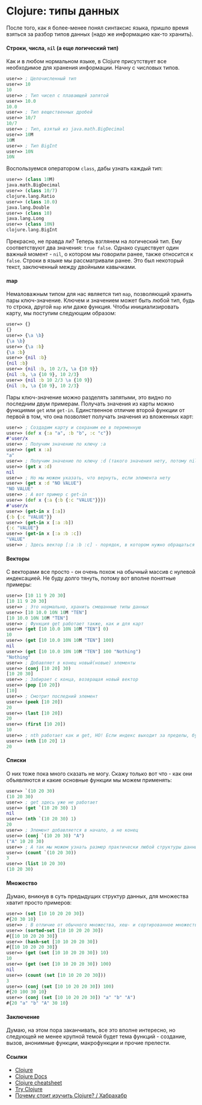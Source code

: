 Clojure: типы данных
======

После того, как я более-менее понял синтаксис языка, пришло время взяться за разбор типов данных (надо же информацию как-то хранить).

#### Строки, числа, `nil` (а еще логический тип)

Как и в любом нормальном языке, в Clojure присутствует все необходимое для хранения информации. Начну с числовых типов.
```clojure
user=> ; Целочисленный тип
user=> 10
10
user=> ; Тип чисел с плавающей запятой
user=> 10.0
10.0
user=> ; Тип вещественных дробей
user=> 10/7
10/7
user=> ; Тип, взятый из java.math.BigDecimal
user=> 10M
10M
user=> ; Тип BigInt
user=> 10N
10N
```
Воспользуемся оператором `class`, дабы узнать каждый тип:
```clojure
user=> (class 10M)
java.math.BigDecimal
user=> (class 10/7)
clojure.lang.Ratio
user=> (class 10.0)
java.lang.Double
user=> (class 10)
java.lang.Long
user=> (class 10N)
clojure.lang.BigInt
```
Прекрасно, не правда ли? Теперь взглянем на логический тип. Ему соответствуют два значения: `true false`. Однако существует один важный момент - `nil`, о котором мы говорили ранее, также относится к `false`.
Cтроки в языке мы рассматривали ранее. Это был некоторый текст, заключенный между двойными кавычками.

#### map

Немаловажным типом для нас является тип `map`, позволяющий хранить пары ключ-значение. Ключем и значением может быть любой тип, будь то строка, другой `map` или даже функция. Чтобы инициализировать карту, мы поступим следующим образом:
```clojure
user=> {}
{}
user=> {\a \b}
{\a \b}
user=> {\a :b}
{\a :b}
user=> {nil :b}
{nil :b}
user=> {nil :b, 10 2/3, \a {10 9}}
{nil :b, \a {10 9}, 10 2/3}
user=> {nil :b 10 2/3 \a {10 9}}
{nil :b, \a {10 9}, 10 2/3}
```
Пары ключ-значение можно разделять запятыми, это видно по последним двум примерам. Получать значения из карты можно функциями `get` или `get-in`. Единственное отличие второй функции от первой в том, что она позволяет получать значения из вложенных карт:
```clojure
user=> ; Создадим карту и сохраним ее в переменную
user=> (def x {:a "a", :b "b", :c "c"})
#'user/x
user=> ; Получим значение по ключу :a
user=> (get x :a)
"a"
user=> ; Получим значение по ключу :d (такого значения нету, потому nil)
user=> (get x :d)
nil
user=> ; Но мы можем указать, что вернуть, если элемента нету
user=> (get x :d "NO VALUE")
"NO VALUE"
user=> ; А вот пример с get-in
user=> (def x {:a {:b {:c "VALUE"}}})
#'user/x
user=> (get-in x [:a])
{:b {:c "VALUE"}}
user=> (get-in x [:a :b])
{:c "VALUE"}
user=> (get-in x [:a :b :c])
"VALUE"
user=> ; Здесь вектор [:a :b :c] - порядок, в котором нужно обращаться в карту, расположенную внутри
```

#### Векторы

С векторами все просто - он очень похож на обычный массив с нулевой индексацией. Не буду долго тянуть, потому вот вполне понятные примеры:
```clojure
user=> [10 11 9 20 30]
[10 11 9 20 30]
user=> ; Это нормально, хранить смешанные типы данных
user=> [10 10.0 10N 10M "TEN"]
[10 10.0 10N 10M "TEN"]
user=> ; Функция get работает также, как и для карт
user=> (get [10 10.0 10N 10M "TEN"] 0)
10
user=> (get [10 10.0 10N 10M "TEN"] 100)
nil
user=> (get [10 10.0 10N 10M "TEN"] 100 "Nothing")
"Nothing"
user=> ; Добавляет в конец новый(новые) элементы
user=> (conj [10 20] 30)
[10 20 30]
user=> ; Забирает с конца, возвращая новый вектор
user=> (pop [10 20])
[10]
user=> ; Смотрит последний элемент
user=> (peek [10 20])
20
user=> (last [10 20])
20
user=> (first [10 20])
10
user=> ; nth работает как и get, НО! Если индекс выходит за пределы, будет сгенерировано любимое нами IndexOutOfBoundsException
user=> (nth [10 20] 1)
20
```

#### Списки

О них тоже пока много сказать не могу. Скажу только вот что - как они объявляются и какие основные функции мы можем применять:
```clojure
user=> `(10 20 30)
(10 20 30)
user=> ; get здесь уже не работает
user=> (get `(10 20 30) 1)
nil
user=> (nth `(10 20 30) 1)
20
user=> ; Элемент добавляется в начало, а не конец
user=> (conj `(10 20 30) "A")
("A" 10 20 30)
user=> ; А так мы можем узнать размер практически любой структуры данных, будь то строка, список, вектор или множество
user=> (count `(10 20 30))
3
user=> (list 10 20 30)
(10 20 30)
```

#### Множество

Думаю, вникнув в суть предыдущих структур данных, для множества хватит просто примеров:
```clojure
user=> (set [10 10 20 20 30])
#{20 30 10}
user=> ; В отличие от обычного множества, хеш- и сортированное множество не удаляет дубликаты
user=> (sorted-set [10 10 20 20 30])
#{[10 10 20 20 30]}
user=> (hash-set [10 10 20 20 30])
#{[10 10 20 20 30]}
user=> (get (set [10 10 20 20 30]) 10)
10
user=> (get (set [10 10 20 20 30]) 100)
nil
user=> (count (set [10 10 20 20 30]))
3
user=> (conj (set [10 10 20 20 30]) 100)
#{20 100 30 10}
user=> (conj (set [10 10 20 20 30]) "a" "b" "A")
#{20 "a" "b" "A" 30 10}
```

#### Заключение 

Думаю, на этом пора заканчивать, все это вполне интересно, но следующей не менее крупной темой будет тема функций - создание, вызов, анонимные функции, макрофункции и прочие прелести.

#### Ссылки
* [Clojure](http://clojure.org/)
* [Clojure Docs](https://clojuredocs.herokuapp.com/)
* [Clojure cheatsheet](http://clojure.org/cheatsheet)
* [Try Clojure](http://tryclj.com)
* [Почему стоит изучить Clojure? / Хабрахабр](http://habrahabr.ru/post/173071/)
